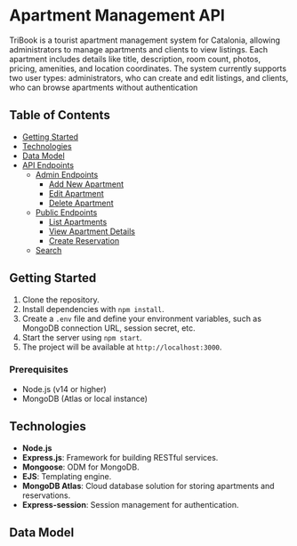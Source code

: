 # Apartment Management API
TriBook is a tourist apartment management system for Catalonia, allowing administrators to manage apartments and clients to view listings. Each apartment includes details like title, description, room count, photos, pricing, amenities, and location coordinates. The system currently supports two user types: administrators, who can create and edit listings, and clients, who can browse apartments without authentication

## Table of Contents
- [Getting Started](#getting-started)
- [Technologies](#technologies)
- [Data Model](#data-model)
- [API Endpoints](#api-endpoints)
  - [Admin Endpoints](#admin-endpoints)
    - [Add New Apartment](#add-new-apartment)
    - [Edit Apartment](#edit-apartment)
    - [Delete Apartment](#delete-apartment)
  - [Public Endpoints](#public-endpoints)
    - [List Apartments](#list-apartments)
    - [View Apartment Details](#view-apartment-details)
    - [Create Reservation](#create-reservation)
  - [Search](#search-endpoint)

## Getting Started

1. Clone the repository.
2. Install dependencies with `npm install`.
3. Create a `.env` file and define your environment variables, such as MongoDB connection URL, session secret, etc.
4. Start the server using `npm start`.
5. The project will be available at `http://localhost:3000`.

### Prerequisites

- Node.js (v14 or higher)
- MongoDB (Atlas or local instance)

## Technologies

- **Node.js**
- **Express.js**: Framework for building RESTful services.
- **Mongoose**: ODM for MongoDB.
- **EJS**: Templating engine.
- **MongoDB Atlas**: Cloud database solution for storing apartments and reservations.
- **Express-session**: Session management for authentication.

## Data Model


